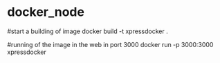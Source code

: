 # docker_node

#start a building of image 
docker build -t xpressdocker .

#running of the image in the web in port 3000
docker run -p 3000:3000 xpressdocker
